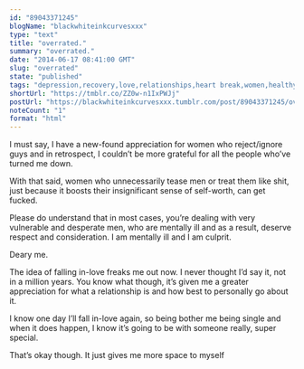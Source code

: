 ```yaml
---
id: "89043371245"
blogName: "blackwhiteinkcurvesxxx"
type: "text"
title: "overrated."
summary: "overrated."
date: "2014-06-17 08:41:00 GMT"
slug: "overrated"
state: "published"
tags: "depression,recovery,love,relationships,heart break,women,healthy,single,respect"
shortUrl: "https://tmblr.co/ZZ0w-n1IxPWJj"
postUrl: "https://blackwhiteinkcurvesxxx.tumblr.com/post/89043371245/overrated"
noteCount: "1"
format: "html"
---
```


I must say, I have a new-found appreciation for women who reject/ignore guys and in retrospect, I couldn’t be more grateful for all the people who’ve turned me down.

With that said, women who unnecessarily tease men or treat them like shit, just because it boosts their insignificant sense of self-worth, can get fucked.

Please do understand that in most cases, you’re dealing with very vulnerable and desperate men, who are mentally ill and as a result, deserve respect and consideration. I am mentally ill and I am culprit.

Deary me. 

The idea of falling in-love freaks me out now. I never thought I’d say it, not in a million years. You know what though, it’s given me a greater appreciation for what a relationship is and how best to personally go about it. 

I know one day I’ll fall in-love again, so being bother me being single and when it does happen, I know it’s going to be with someone really, super special. 

That’s okay though. It just gives me more space to myself